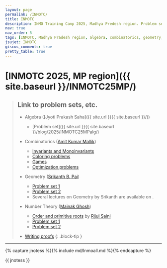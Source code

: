```yaml
---
layout: page
permalink: /INMOTC/
title: INMOTC
description: INMO Training Camp 2025, Madhya Predesh region. Problem set, Solutions, Questions, Answers, Hints, Walkthroughs, Discussions.
nav: true
nav_order: 5
tags: [INMOTC, Madhya Pradesh region, algebra, combinatorics, geometry, number theory, Pre-RMO, IOQM, RMO, INMO, Math, Olympiad, Math Olympiad, Mathematics Olympiad, Notes, Handouts, Lecture Notes, Problem set, Questions, Answers, Problems, Solutions, Discussions, pdf]
jsujet: INMOTC
giscus_comments: true
pretty_table: true
---
```


# [INMOTC 2025, MP region]({{ site.baseurl }}/INMOTC25MP/)

> ## Link to problem sets, etc.
>
> - Algebra ([Jyoti Prakash Saha]({{ site.url }}{{ site.baseurl }}/))
>      - [Problem set]({{ site.url }}{{ site.baseurl }}/blog/2025/INMOTC25MPalg/)
>
> - Combinatorics ([Amit Kumar Mallik](http://www.imo-official.org/participant_r.aspx?id=28281))
>      - [Invariants and Monoinvariants](../assets/pdf/INMOTC/INMOTC25MPcombInv.pdf)
>      - [Coloring problems](../assets/pdf/INMOTC/INMOTC25MPcombColor.pdf)
>      - [Games](../assets/pdf/INMOTC/INMOTC25MPcombGames.pdf)
>      - [Optimization problems](../assets/pdf/INMOTC/INMOTC25MPcombOpti.pdf)
>
> - Geometry ([Srikanth B. Pai](https://srikanthbpai.github.io/))
>      - [Problem set 1](../assets/pdf/INMOTC/INMOTC25MPgeo1.pdf)
>      - [Problem set 2](../assets/pdf/INMOTC/INMOTC25MPgeo2.pdf)
>      - Several lectures on Geometry by Srikanth are available on [<i class="fa-brands fa-youtube"></i>](https://www.youtube.com/channel/UCte6PsCjmIJXqVOgSEmO_vg?app=desktop).
>
> - Number Theory ([Mainak Ghosh](https://sites.google.com/view/mainak-ghosh-math/))
>      - [Order and primitive roots](../assets/pdf/INMOTC/INMOTC25MPntPrimRoot.pdf) by [Rijul Saini](https://www.imo-official.org/participant_r.aspx?id=21714)
>      - [Problem set 1](../assets/pdf/INMOTC/INMOTC25MPntPset1.pdf)
>      - [Problem set 2](../assets/pdf/INMOTC/INMOTC25MPntPset2.pdf)
>
> - [Writing proofs](../assets/pdf/INMOTC/INMOTC25MPWriting.pdf)
{: .block-tip }

---

{% capture jnotess %}{% include md/lnmoall.md %}{% endcapture %}

{{ jnotess }}
